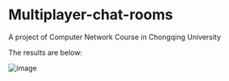 # Multiplayer-chat-rooms

A project of Computer Network Course in Chongqing University

The results are below:

![image](https://user-images.githubusercontent.com/61379254/154730346-d25b2a65-9756-4609-906e-22bba304a065.png)
